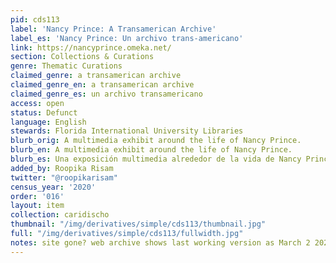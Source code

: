 ```yaml
---
pid: cds113
label: 'Nancy Prince: A Transamerican Archive'
label_es: 'Nancy Prince: Un archivo trans-americano'
link: https://nancyprince.omeka.net/
section: Collections & Curations
genre: Thematic Curations
claimed_genre: a transamerican archive
claimed_genre_en: a transamerican archive
claimed_genre_es: un archivo transamericano
access: open
status: Defunct
language: English
stewards: Florida International University Libraries
blurb_orig: A multimedia exhibit around the life of Nancy Prince.
blurb_en: A multimedia exhibit around the life of Nancy Prince.
blurb_es: Una exposición multimedia alrededor de la vida de Nancy Prince.
added_by: Roopika Risam
twitter: "@roopikarisam"
census_year: '2020'
order: '016'
layout: item
collection: caridischo
thumbnail: "/img/derivatives/simple/cds113/thumbnail.jpg"
full: "/img/derivatives/simple/cds113/fullwidth.jpg"
notes: site gone? web archive shows last working version as March 2 2023
---
```

